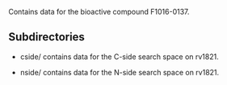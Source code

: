 Contains data for the bioactive compound F1016-0137.

## Subdirectories

- cside/ contains data for the C-side search space on rv1821.

- nside/ contains data for the N-side search space on rv1821.

